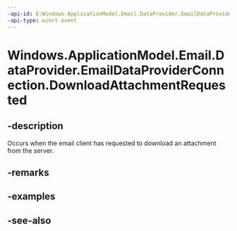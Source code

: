```yaml
---
-api-id: E:Windows.ApplicationModel.Email.DataProvider.EmailDataProviderConnection.DownloadAttachmentRequested
-api-type: winrt event
---
```


<!-- Event syntax
public event Windows.Foundation.TypedEventHandler DownloadAttachmentRequested<Windows.ApplicationModel.Email.DataProvider.EmailDataProviderConnection,  Windows.ApplicationModel.Email.DataProvider.EmailMailboxDownloadAttachmentRequestEventArgs>
-->

# Windows.ApplicationModel.Email.DataProvider.EmailDataProviderConnection.DownloadAttachmentRequested

## -description
Occurs when the email client has requested to download an attachment from the server.

## -remarks

## -examples

## -see-also
